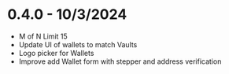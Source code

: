 # 0.4.0 - 10/3/2024
 - M of N Limit 15
 - Update UI of wallets to match Vaults
 - Logo picker for Wallets
 - Improve add Wallet form with stepper and address verification

